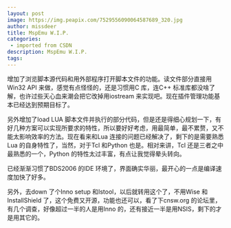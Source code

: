 ```yaml
---
layout: post
image: https://img.peapix.com/7529556090064587689_320.jpg
author: missdeer
title: MspEmu W.I.P.
categories: 
 - imported from CSDN
description: MspEmu W.I.P.
tags: 
---
```


增加了浏览脚本源代码和用外部程序打开脚本文件的功能。读文件部分直接用Win32 API 来做，感觉有点怪怪的，还是习惯用C 库，连C++ 标准库都没啥了解，也许过些天心血来潮会把它改掉用iostream 来实现吧。现在插件管理功能基本已经达到预期目标了。

另外增加了load LUA 脚本文件并执行的部分代码，但是还是得细心规划一下，有好几种方案可以实现所要求的特性，所以要好好考虑，用最简单，最不累赘，又不能太影响效率的方法。现在看来和Lua 连接的问题已经解决了，剩下的是需要熟悉Lua 的自身特性了，当然，对于Tcl 和Python 也是。相对来讲，Tcl 还是三者之中最熟悉的一个，Python 的特性太过丰富，有点让我觉得晕头转向。

已经渐渐习惯了BDS2006 的IDE 环境了，界面确实华丽，最开心的一点是编译速度加快了好多。

另外，去down 了个Inno setup 和Istool，以后就转用这个了，不用Wise 和InstallShield 了，这个免费又开源，功能也还可以，看了下cnsw.org 的论坛里，有几个调查，好像超过一半的人是用Inno 的，还有接近一半是用NSIS，剩下的才是用其它的。
